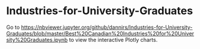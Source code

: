 # Industries-for-University-Graduates

Go to https://nbviewer.jupyter.org/github/dannirs/Industries-for-University-Graduates/blob/master/Best%20Canadian%20Industries%20for%20University%20Graduates.ipynb to view the interactive Plotly charts. 
